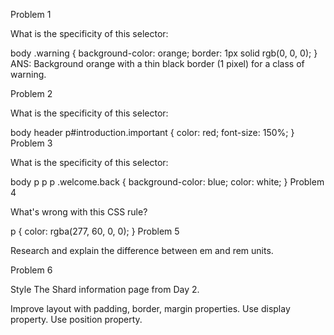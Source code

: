 Problem 1

What is the specificity of this selector:

body .warning {
  background-color: orange;
  border: 1px solid rgb(0, 0, 0);
}
ANS: Background orange with a thin black border (1 pixel) for a class of warning.

Problem 2

What is the specificity of this selector:

body header p#introduction.important {
  color: red;
  font-size: 150%;
}
Problem 3

What is the specificity of this selector:

body p p p .welcome.back {
  background-color: blue;
  color: white;
}
Problem 4

What's wrong with this CSS rule?

p {
  color: rgba(277, 60, 0, 0);
}
Problem 5

Research and explain the difference between em and rem units.

Problem 6

Style The Shard information page from Day 2.

Improve layout with padding, border, margin properties.
Use display property.
Use position property.

